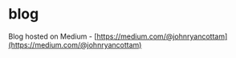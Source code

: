# blog

Blog hosted on Medium - [https://medium.com/@johnryancottam](https://medium.com/@johnryancottam)
